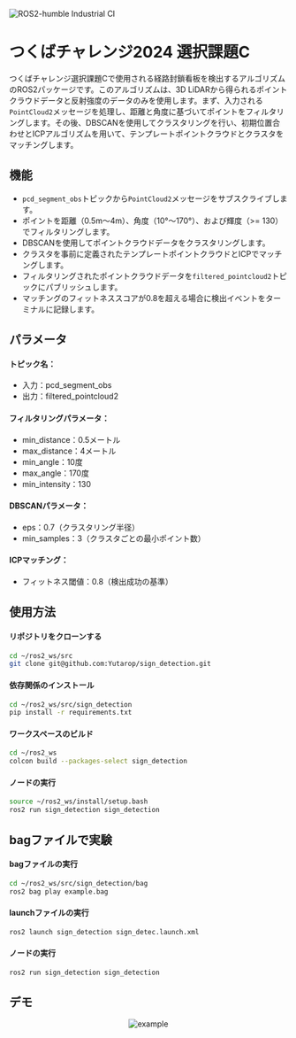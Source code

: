 ![ROS2-humble Industrial CI](https://github.com/Yutarop/sign_detection/actions/workflows/ros2_ci.yml/badge.svg)
# つくばチャレンジ2024 選択課題C    
つくばチャレンジ選択課題Cで使用される経路封鎖看板を検出するアルゴリズムのROS2パッケージです。このアルゴリズムは、3D LiDARから得られるポイントクラウドデータと反射強度のデータのみを使用します。まず、入力される`PointCloud2`メッセージを処理し、距離と角度に基づいてポイントをフィルタリングします。その後、DBSCANを使用してクラスタリングを行い、初期位置合わせとICPアルゴリズムを用いて、テンプレートポイントクラウドとクラスタをマッチングします。

## 機能
* `pcd_segment_obs`トピックから`PointCloud2`メッセージをサブスクライブします。
* ポイントを距離（0.5m〜4m）、角度（10°〜170°）、および輝度（>= 130）でフィルタリングします。
* DBSCANを使用してポイントクラウドデータをクラスタリングします。
* クラスタを事前に定義されたテンプレートポイントクラウドとICPでマッチングします。
* フィルタリングされたポイントクラウドデータを`filtered_pointcloud2`トピックにパブリッシュします。
* マッチングのフィットネススコアが0.8を超える場合に検出イベントをターミナルに記録します。

## パラメータ
#### トピック名：
* 入力：pcd_segment_obs
* 出力：filtered_pointcloud2

#### フィルタリングパラメータ：
* min_distance：0.5メートル
* max_distance：4メートル
* min_angle：10度
* max_angle：170度
* min_intensity：130  

#### DBSCANパラメータ：
* eps：0.7（クラスタリング半径）
* min_samples：3（クラスタごとの最小ポイント数）  

#### ICPマッチング：
* フィットネス閾値：0.8（検出成功の基準）

## 使用方法
#### リポジトリをクローンする
```bash
cd ~/ros2_ws/src
git clone git@github.com:Yutarop/sign_detection.git
```

#### 依存関係のインストール
```bash
cd ~/ros2_ws/src/sign_detection
pip install -r requirements.txt
```

#### ワークスペースのビルド
```bash
cd ~/ros2_ws
colcon build --packages-select sign_detection
```

#### ノードの実行
```bash
source ~/ros2_ws/install/setup.bash
ros2 run sign_detection sign_detection
```

## bagファイルで実験
#### bagファイルの実行
```bash
cd ~/ros2_ws/src/sign_detection/bag
ros2 bag play example.bag
```
#### launchファイルの実行
```bash
ros2 launch sign_detection sign_detec.launch.xml
```

#### ノードの実行
```bash
ros2 run sign_detection sign_detection
```

## デモ
<div style="text-align: center;">
    <img src="https://github.com/user-attachments/assets/95c935a2-76e0-4582-9b0e-5b23f0aa2df9" alt="example">
</div>
